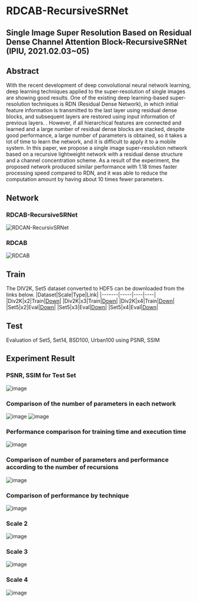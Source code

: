 # RDCAB-RecursiveSRNet

## Single Image Super Resolution Based on Residual Dense Channel Attention Block-RecursiveSRNet (IPIU, 2021.02.03~05)
## Abstract
With the recent development of deep convolutional neural network learning, deep learning techniques applied to the super-resolution of single images are showing good results. One of the existing deep learning-based super-resolution techniques is RDN (Residual Dense Network), in which initial feature information is transmitted to the last layer using residual dense blocks, and subsequent layers are restored using input information of previous layers. . However, if all hierarchical features are connected and learned and a large number of residual dense blocks are stacked, despite good performance, a large number of parameters is obtained, so it takes a lot of time to learn the network, and it is difficult to apply it to a mobile system. In this paper, we propose a single image super-resolution network based on a recursive lightweight network with a residual dense structure and a channel concentration scheme. As a result of the experiment, the proposed network produced similar performance with 1.18 times faster processing speed compared to RDN, and it was able to reduce the computation amount by having about 10 times fewer parameters.

## Network
### RDCAB-RecursiveSRNet
![RDCAN-RecursivSRNet](https://user-images.githubusercontent.com/61686244/106457120-dafeb480-64d1-11eb-8c89-f8446afbf0ec.png)
### RDCAB
![RDCAB](https://user-images.githubusercontent.com/61686244/106457205-f8cc1980-64d1-11eb-8645-2327f04d305d.png)

## Train
The DIV2K, Set5 dataset converted to HDF5 can be downloaded from the links below.
|Dataset|Scale|Type|Link|
|-------|-----|----|----|
|Div2K|x2|Train|[Down](https://www.dropbox.com/s/41sn4eie37hp6rh/DIV2K_x2.h5?dl=0)|
|Div2K|x3|Train|[Down](https://www.dropbox.com/s/4piy2lvhrjb2e54/DIV2K_x3.h5?dl=0)|
|Div2K|x4|Train|[Down](https://www.dropbox.com/s/ie4a6t7f9n5lgco/DIV2K_x4.h5?dl=0)|
|Set5|x2|Eval|[Down](https://www.dropbox.com/s/b7v5vis8duh9vwd/Set5_x2.h5?dl=0)|
|Set5|x3|Eval|[Down](https://www.dropbox.com/s/768b07ncpdfmgs6/Set5_x3.h5?dl=0)|
|Set5|x4|Eval|[Down](https://www.dropbox.com/s/rtu89xyatbb71qv/Set5_x4.h5?dl=0)|

## Test
Evaluation of Set5, Set14, BSD100, Urban100 using PSNR, SSIM

## Experiment Result
### PSNR, SSIM for Test Set
![image](https://user-images.githubusercontent.com/61686244/106460006-07b4cb00-64d6-11eb-8e31-ab64a6416f8b.png)
### Comparison of the number of parameters in each network
![image](https://user-images.githubusercontent.com/61686244/106460063-1d29f500-64d6-11eb-885f-8402c9af46a5.png)
![image](https://user-images.githubusercontent.com/61686244/106460133-3468e280-64d6-11eb-9a94-f169507960f9.png)
### Performance comparison for training time and execution time
![image](https://user-images.githubusercontent.com/61686244/106460196-4ba7d000-64d6-11eb-88cc-1509fc9b2faa.png)
### Comparison of number of parameters and performance according to the number of recursions
![image](https://user-images.githubusercontent.com/61686244/106460243-5e220980-64d6-11eb-97c7-af3f7ab6c580.png)
### Comparison of performance by technique
![image](https://user-images.githubusercontent.com/61686244/106460273-6f6b1600-64d6-11eb-9b39-2da2482d8848.png)
### Scale 2
![image](https://user-images.githubusercontent.com/61686244/106460365-97f31000-64d6-11eb-8a26-155eabab0d97.png)
### Scale 3
![image](https://user-images.githubusercontent.com/61686244/106460388-a0e3e180-64d6-11eb-80e6-214827332930.png)
### Scale 4
![image](https://user-images.githubusercontent.com/61686244/106460418-af31fd80-64d6-11eb-8e40-293803ade496.png)













